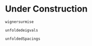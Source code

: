 # Under Construction


```@docs
wignersurmise
```

```@docs
unfoldedeigvals
```

```@docs
unfoldedSpacings
```
